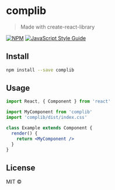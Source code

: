 # complib

> Made with create-react-library

[![NPM](https://img.shields.io/npm/v/complib.svg)](https://www.npmjs.com/package/complib) [![JavaScript Style Guide](https://img.shields.io/badge/code_style-standard-brightgreen.svg)](https://standardjs.com)

## Install

```bash
npm install --save complib
```

## Usage

```jsx
import React, { Component } from 'react'

import MyComponent from 'complib'
import 'complib/dist/index.css'

class Example extends Component {
  render() {
    return <MyComponent />
  }
}
```

## License

MIT © [](https://github.com/)
